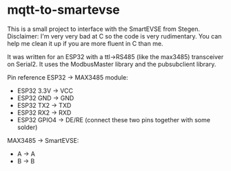 # mqtt-to-smartevse

This is a small project to interface with the SmartEVSE from Stegen. Disclaimer: I'm very very bad at C so the code is very rudimentary. You can help me clean it up if you are more fluent in C than me.

It was written for an ESP32 with a ttl->RS485 (like the max3485) transceiver on Serial2. It uses the ModbusMaster library and the pubsubclient library.

Pin reference ESP32 -> MAX3485 module:
* ESP32 3.3V -> VCC
* ESP32 GND -> GND
* ESP32 TX2 -> TXD
* ESP32 RX2 -> RXD
* ESP32 GPIO4 -> DE/RE (connect these two pins together with some solder)

MAX3485 -> SmartEVSE:
* A -> A
* B -> B
